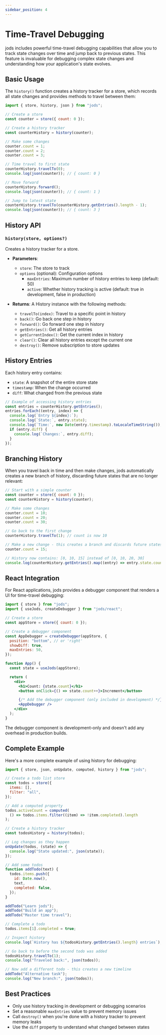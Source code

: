 ```yaml
---
sidebar_position: 4
---
```


# Time-Travel Debugging

jods includes powerful time-travel debugging capabilities that allow you to track state changes over time and jump back to previous states. This feature is invaluable for debugging complex state changes and understanding how your application's state evolves.

## Basic Usage

The `history()` function creates a history tracker for a store, which records all state changes and provides methods to travel between them:

```js
import { store, history, json } from "jods";

// Create a store
const counter = store({ count: 0 });

// Create a history tracker
const counterHistory = history(counter);

// Make some changes
counter.count = 1;
counter.count = 2;
counter.count = 3;

// Time travel to first state
counterHistory.travelTo(0);
console.log(json(counter)); // { count: 0 }

// Move forward
counterHistory.forward();
console.log(json(counter)); // { count: 1 }

// Jump to latest state
counterHistory.travelTo(counterHistory.getEntries().length - 1);
console.log(json(counter)); // { count: 3 }
```

## History API

### `history(store, options?)`

Creates a history tracker for a store.

- **Parameters**:

  - `store`: The store to track
  - `options` (optional): Configuration options
    - `maxEntries`: Maximum number of history entries to keep (default: 50)
    - `active`: Whether history tracking is active (default: true in development, false in production)

- **Returns**: A History instance with the following methods:
  - `travelTo(index)`: Travel to a specific point in history
  - `back()`: Go back one step in history
  - `forward()`: Go forward one step in history
  - `getEntries()`: Get all history entries
  - `getCurrentIndex()`: Get the current index in history
  - `clear()`: Clear all history entries except the current one
  - `destroy()`: Remove subscription to store updates

## History Entries

Each history entry contains:

- `state`: A snapshot of the entire store state
- `timestamp`: When the change occurred
- `diff`: What changed from the previous state

```js
// Example of accessing history entries
const entries = counterHistory.getEntries();
entries.forEach((entry, index) => {
  console.log(`Entry ${index}:`);
  console.log(`State:`, entry.state);
  console.log(`Time:`, new Date(entry.timestamp).toLocaleTimeString());
  if (entry.diff) {
    console.log(`Changes:`, entry.diff);
  }
});
```

## Branching History

When you travel back in time and then make changes, jods automatically creates a new branch of history, discarding future states that are no longer relevant:

```js
// Start with a simple counter
const counter = store({ count: 0 });
const counterHistory = history(counter);

// Make some changes
counter.count = 10;
counter.count = 20;
counter.count = 30;

// Go back to the first change
counterHistory.travelTo(1); // count is now 10

// Make a new change - this creates a branch and discards future states
counter.count = 15;

// History now contains: [0, 10, 15] instead of [0, 10, 20, 30]
console.log(counterHistory.getEntries().map((entry) => entry.state.count));
```

## React Integration

For React applications, jods provides a debugger component that renders a UI for time-travel debugging:

```jsx
import { store } from "jods";
import { useJods, createDebugger } from "jods/react";

// Create a store
const appStore = store({ count: 0 });

// Create a debugger component
const AppDebugger = createDebugger(appStore, {
  position: "bottom", // or 'right'
  showDiff: true,
  maxEntries: 50,
});

function App() {
  const state = useJods(appStore);

  return (
    <div>
      <h1>Count: {state.count}</h1>
      <button onClick={() => state.count++}>Increment</button>

      {/* Add the debugger component (only included in development) */}
      <AppDebugger />
    </div>
  );
}
```

The debugger component is development-only and doesn't add any overhead in production builds.

## Complete Example

Here's a more complete example of using history for debugging:

```js
import { store, json, onUpdate, computed, history } from "jods";

// Create a todo list store
const todos = store({
  items: [],
  filter: "all",
});

// Add a computed property
todos.activeCount = computed(
  () => todos.items.filter((item) => !item.completed).length
);

// Create a history tracker
const todosHistory = history(todos);

// Log changes as they happen
onUpdate(todos, (state) => {
  console.log("State updated:", json(state));
});

// Add some todos
function addTodo(text) {
  todos.items.push({
    id: Date.now(),
    text,
    completed: false,
  });
}

addTodo("Learn jods");
addTodo("Build an app");
addTodo("Master time travel");

// Complete a todo
todos.items[1].completed = true;

// Inspect history
console.log(`History has ${todosHistory.getEntries().length} entries`);

// Go back to before the second todo was added
todosHistory.travelTo(1);
console.log("Traveled back:", json(todos));

// Now add a different todo - this creates a new timeline
addTodo("Alternative task");
console.log("New branch:", json(todos));
```

## Best Practices

- Only use history tracking in development or debugging scenarios
- Set a reasonable `maxEntries` value to prevent memory issues
- Call `destroy()` when you're done with a history tracker to prevent memory leaks
- Use the `diff` property to understand what changed between states
